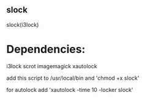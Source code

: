 ## slock
slock(i3lock)

# Dependencies:
 i3lock scrot imagemagick xautolock

add this script to /usr/local/bin and 'chmod +x slock'

for autolock add 'xautolock -time 10 -locker slock'
